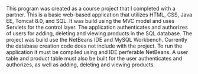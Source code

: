 This program was created as a course project that I completed with a partner.
This is a basic web-based application that utilizes HTML, CSS, Java EE, Tomcat 8.0, and SQL.
It was build using the MVC model and uses Servlets for the control layer.
The application authenticates and authorizes of users for adding, deleting and viewing products in the SQL database.
The project was build use the NetBeans IDE and MySQL Workbench.
Currently the database creation code does not include with the project.
To run the application it must be compiled using and IDE perferable NetBeans.
A user table and product table must also be built for the user authenticates and authorizes, as well as adding, deleting and viewing products.


